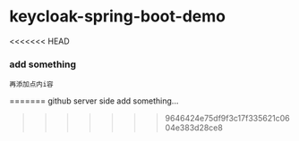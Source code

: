 # keycloak-spring-boot-demo
<<<<<<< HEAD
### add something
```
再添加点内i容
```
=======
github server side add something...
>>>>>>> 9646424e75df9f3c17f335621c0604e383d28ce8
